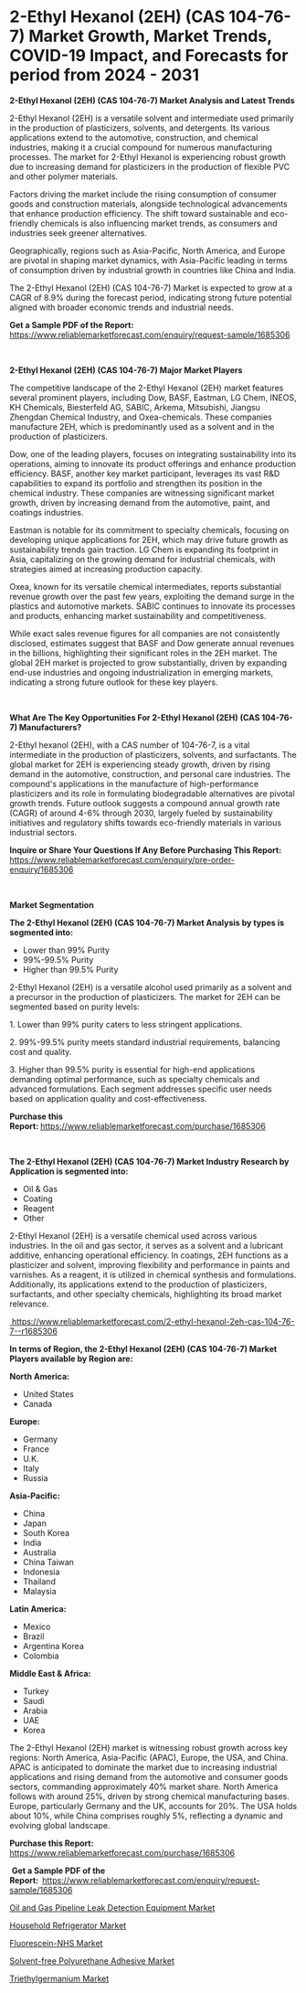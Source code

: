 <p><h1>2-Ethyl Hexanol (2EH) (CAS 104-76-7) Market Growth, Market Trends, COVID-19 Impact, and Forecasts for period from 2024 - 2031</h1></p><p><strong>2-Ethyl Hexanol (2EH) (CAS 104-76-7) Market Analysis and Latest Trends</strong></p>
<p><p>2-Ethyl Hexanol (2EH) is a versatile solvent and intermediate used primarily in the production of plasticizers, solvents, and detergents. Its various applications extend to the automotive, construction, and chemical industries, making it a crucial compound for numerous manufacturing processes. The market for 2-Ethyl Hexanol is experiencing robust growth due to increasing demand for plasticizers in the production of flexible PVC and other polymer materials.</p><p>Factors driving the market include the rising consumption of consumer goods and construction materials, alongside technological advancements that enhance production efficiency. The shift toward sustainable and eco-friendly chemicals is also influencing market trends, as consumers and industries seek greener alternatives. </p><p>Geographically, regions such as Asia-Pacific, North America, and Europe are pivotal in shaping market dynamics, with Asia-Pacific leading in terms of consumption driven by industrial growth in countries like China and India. </p><p>The 2-Ethyl Hexanol (2EH) (CAS 104-76-7) Market is expected to grow at a CAGR of 8.9% during the forecast period, indicating strong future potential aligned with broader economic trends and industrial needs.</p></p>
<p><strong>Get a Sample PDF of the Report:&nbsp;</strong> <a href="https://www.reliablemarketforecast.com/enquiry/request-sample/1685306?utm_campaign=1127&utm_medium=2&utm_source=Github&utm_content=ia&utm_term=16102024&utm_id=2-ethyl-hexanol-2eh-cas-104-76-7">https://www.reliablemarketforecast.com/enquiry/request-sample/1685306</a></p>
<p>&nbsp;</p>
<p><strong>2-Ethyl Hexanol (2EH) (CAS 104-76-7) Major Market Players</strong></p>
<p><p>The competitive landscape of the 2-Ethyl Hexanol (2EH) market features several prominent players, including Dow, BASF, Eastman, LG Chem, INEOS, KH Chemicals, Biesterfeld AG, SABIC, Arkema, Mitsubishi, Jiangsu Zhengdan Chemical Industry, and Oxea-chemicals. These companies manufacture 2EH, which is predominantly used as a solvent and in the production of plasticizers.</p><p>Dow, one of the leading players, focuses on integrating sustainability into its operations, aiming to innovate its product offerings and enhance production efficiency. BASF, another key market participant, leverages its vast R&D capabilities to expand its portfolio and strengthen its position in the chemical industry. These companies are witnessing significant market growth, driven by increasing demand from the automotive, paint, and coatings industries.</p><p>Eastman is notable for its commitment to specialty chemicals, focusing on developing unique applications for 2EH, which may drive future growth as sustainability trends gain traction. LG Chem is expanding its footprint in Asia, capitalizing on the growing demand for industrial chemicals, with strategies aimed at increasing production capacity.</p><p>Oxea, known for its versatile chemical intermediates, reports substantial revenue growth over the past few years, exploiting the demand surge in the plastics and automotive markets. SABIC continues to innovate its processes and products, enhancing market sustainability and competitiveness.</p><p>While exact sales revenue figures for all companies are not consistently disclosed, estimates suggest that BASF and Dow generate annual revenues in the billions, highlighting their significant roles in the 2EH market. The global 2EH market is projected to grow substantially, driven by expanding end-use industries and ongoing industrialization in emerging markets, indicating a strong future outlook for these key players.</p></p>
<p>&nbsp;</p>
<p><strong>What Are The Key Opportunities For 2-Ethyl Hexanol (2EH) (CAS 104-76-7) Manufacturers?</strong></p>
<p><p>2-Ethyl hexanol (2EH), with a CAS number of 104-76-7, is a vital intermediate in the production of plasticizers, solvents, and surfactants. The global market for 2EH is experiencing steady growth, driven by rising demand in the automotive, construction, and personal care industries. The compound's applications in the manufacture of high-performance plasticizers and its role in formulating biodegradable alternatives are pivotal growth trends. Future outlook suggests a compound annual growth rate (CAGR) of around 4-6% through 2030, largely fueled by sustainability initiatives and regulatory shifts towards eco-friendly materials in various industrial sectors.</p></p>
<p><strong>Inquire or Share Your Questions If Any Before Purchasing This Report:</strong> <a href="https://www.reliablemarketforecast.com/enquiry/pre-order-enquiry/1685306?utm_campaign=1127&utm_medium=2&utm_source=Github&utm_content=ia&utm_term=16102024&utm_id=2-ethyl-hexanol-2eh-cas-104-76-7">https://www.reliablemarketforecast.com/enquiry/pre-order-enquiry/1685306</a></p>
<p>&nbsp;</p>
<p><strong>Market Segmentation</strong></p>
<p><strong>The 2-Ethyl Hexanol (2EH) (CAS 104-76-7) Market Analysis by types is segmented into:</strong></p>
<p><ul><li>Lower than 99% Purity</li><li>99%-99.5% Purity</li><li>Higher than 99.5% Purity</li></ul></p>
<p><p>2-Ethyl Hexanol (2EH) is a versatile alcohol used primarily as a solvent and a precursor in the production of plasticizers. The market for 2EH can be segmented based on purity levels: </p><p>1. Lower than 99% purity caters to less stringent applications.</p><p>2. 99%-99.5% purity meets standard industrial requirements, balancing cost and quality.</p><p>3. Higher than 99.5% purity is essential for high-end applications demanding optimal performance, such as specialty chemicals and advanced formulations. Each segment addresses specific user needs based on application quality and cost-effectiveness.</p></p>
<p><strong>Purchase this Report:&nbsp;</strong><a href="https://www.reliablemarketforecast.com/purchase/1685306?utm_campaign=1127&utm_medium=2&utm_source=Github&utm_content=ia&utm_term=16102024&utm_id=2-ethyl-hexanol-2eh-cas-104-76-7">https://www.reliablemarketforecast.com/purchase/1685306</a></p>
<p>&nbsp;</p>
<p><strong>The 2-Ethyl Hexanol (2EH) (CAS 104-76-7) Market Industry Research by Application is segmented into:</strong></p>
<p><ul><li>Oil & Gas</li><li>Coating</li><li>Reagent</li><li>Other</li></ul></p>
<p><p>2-Ethyl Hexanol (2EH) is a versatile chemical used across various industries. In the oil and gas sector, it serves as a solvent and a lubricant additive, enhancing operational efficiency. In coatings, 2EH functions as a plasticizer and solvent, improving flexibility and performance in paints and varnishes. As a reagent, it is utilized in chemical synthesis and formulations. Additionally, its applications extend to the production of plasticizers, surfactants, and other specialty chemicals, highlighting its broad market relevance.</p></p>
<p><a href="https://www.reliablemarketforecast.com/2-ethyl-hexanol-2eh-cas-104-76-7--r1685306?utm_campaign=1127&utm_medium=2&utm_source=Github&utm_content=ia&utm_term=16102024&utm_id=2-ethyl-hexanol-2eh-cas-104-76-7">&nbsp;https://www.reliablemarketforecast.com/2-ethyl-hexanol-2eh-cas-104-76-7--r1685306</a></p>
<p><strong>In terms of Region, the 2-Ethyl Hexanol (2EH) (CAS 104-76-7) Market Players available by Region are:</strong></p>
<p>
    <p> <strong> North America: </strong>
        <ul>
            <li>United States</li>
            <li>Canada</li>
        </ul>
        </p> 
    <p> <strong> Europe: </strong>
        <ul>
            <li>Germany</li>
            <li>France</li>
            <li>U.K.</li>
            <li>Italy</li>
            <li>Russia</li>
        </ul>
        </p> 
    <p> <strong> Asia-Pacific: </strong>
        <ul>
            <li>China</li>
            <li>Japan</li>
            <li>South Korea</li>
            <li>India</li>
            <li>Australia</li>
            <li>China Taiwan</li>
            <li>Indonesia</li>
            <li>Thailand</li>
            <li>Malaysia</li>
        </ul>
        </p> 
    <p> <strong> Latin America: </strong>
        <ul>
            <li>Mexico</li>
            <li>Brazil</li>
            <li>Argentina Korea</li>
            <li>Colombia</li>
        </ul>
        </p> 
    <p> <strong> Middle East & Africa: </strong>
        <ul>
            <li>Turkey</li>
            <li>Saudi</li>
            <li>Arabia</li>
            <li>UAE</li>
            <li>Korea</li>
        </ul>
    </p>
    </p>
<p><p>The 2-Ethyl Hexanol (2EH) market is witnessing robust growth across key regions: North America, Asia-Pacific (APAC), Europe, the USA, and China. APAC is anticipated to dominate the market due to increasing industrial applications and rising demand from the automotive and consumer goods sectors, commanding approximately 40% market share. North America follows with around 25%, driven by strong chemical manufacturing bases. Europe, particularly Germany and the UK, accounts for 20%. The USA holds about 10%, while China comprises roughly 5%, reflecting a dynamic and evolving global landscape.</p></p>
<p><strong>Purchase this Report: </strong><a href="https://www.reliablemarketforecast.com/purchase/1685306?utm_campaign=1127&utm_medium=2&utm_source=Github&utm_content=ia&utm_term=16102024&utm_id=2-ethyl-hexanol-2eh-cas-104-76-7">https://www.reliablemarketforecast.com/purchase/1685306</a></p>
<p>&nbsp;<strong>Get a Sample PDF of the Report:&nbsp;&nbsp;</strong><a href="https://www.reliablemarketforecast.com/enquiry/request-sample/1685306?utm_campaign=1127&utm_medium=2&utm_source=Github&utm_content=ia&utm_term=16102024&utm_id=2-ethyl-hexanol-2eh-cas-104-76-7">https://www.reliablemarketforecast.com/enquiry/request-sample/1685306</a></p>
<p><strong></strong></p>
<p><p><a href="https://issuu.com/reportprime-2/docs/oil-and-gas-pipeline-leak-detection_897b267dfc49aa?utm_campaign=1127&utm_medium=2&utm_source=Github&utm_content=ia&utm_term=16102024&utm_id=2-ethyl-hexanol-2eh-cas-104-76-7">Oil and Gas Pipeline Leak Detection Equipment Market</a></p><p><a href="https://github.com/nifongekclosebn1/Market-Research-Report-List-1/blob/main/household-refrigerator-market.md?utm_campaign=1127&utm_medium=2&utm_source=Github&utm_content=ia&utm_term=16102024&utm_id=2-ethyl-hexanol-2eh-cas-104-76-7">Household Refrigerator Market</a></p><p><a href="https://www.linkedin.com/pulse/global-fluorescein-nhs-market-size-trends-analysis-palhe?trk=public_post_embed_feed-article-content&utm_campaign=1127&utm_medium=2&utm_source=Github&utm_content=ia&utm_term=16102024&utm_id=2-ethyl-hexanol-2eh-cas-104-76-7">Fluorescein-NHS Market</a></p><p><a href="https://github.com/jerridoxdemase/Market-Research-Report-List-1/blob/main/solvent-free-polyurethane-adhesive-market.md?utm_campaign=1127&utm_medium=2&utm_source=Github&utm_content=ia&utm_term=16102024&utm_id=2-ethyl-hexanol-2eh-cas-104-76-7">Solvent-free Polyurethane Adhesive Market</a></p><p><a href="https://www.linkedin.com/pulse/triethylgermanium-market2024-2031-industry-insights-lrjve?trk=public_post_embed_feed-article-content&utm_campaign=1127&utm_medium=2&utm_source=Github&utm_content=ia&utm_term=16102024&utm_id=2-ethyl-hexanol-2eh-cas-104-76-7">Triethylgermanium Market</a></p></p>